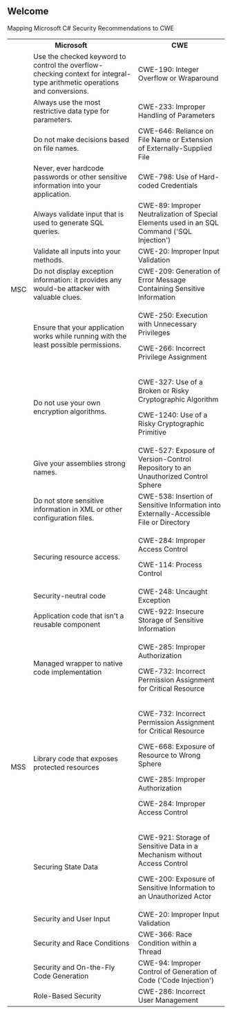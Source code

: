 ## Welcome

Mapping Microsoft C# Security Recommendations to CWE

<table>
	<tr>
	    <th colspan="2">Microsoft</th>
	    <th>CWE</th>  
	</tr >
	<tr >
	    <td rowspan="11">MSC</td>
	    <td>Use the checked keyword to control the overflow-checking context for integral-type arithmetic operations and conversions.</td>
	    <td>CWE-190: Integer Overflow or Wraparound</td>
	</tr>
	<tr>
	    <td>Always use the most restrictive data type for parameters.</td>
	    <td>CWE-233: Improper Handling of Parameters</td>
	</tr>
	<tr>
	    <td>Do not make decisions based on file names.</td>
	    <td>CWE-646: Reliance on File Name or Extension of Externally-Supplied File</td>
	</tr>
	<tr>
	    <td>Never, ever hardcode passwords or other sensitive information into your application.</td>
	    <td>CWE-798: Use of Hard-coded Credentials</td>
	</tr>
	<tr><td>Always validate input that is used to generate SQL queries.</td>
	    <td>CWE-89: Improper Neutralization of Special Elements used in an SQL Command ('SQL Injection')</td>
	</tr>
	<tr>
	    <td>Validate all inputs into your methods.</td>
	    <td>CWE-20: Improper Input Validation</td>
	</tr>
	<tr>
	    <td>Do not display exception information: it provides any would-be attacker with valuable clues.</td>
	    <td>CWE-209: Generation of Error Message Containing Sensitive Information</td>
	</tr>
	<tr>
	    <td>Ensure that your application works while running with the least possible permissions.</td>
	    <td>
        <p>CWE-250: Execution with Unnecessary Privileges</p>
        <p>CWE-266: Incorrect Privilege Assignment</p>
      </td>
	</tr>
	<tr>
	    <td >Do not use your own encryption algorithms.</td>
	    <td>
        <p>CWE-327: Use of a Broken or Risky Cryptographic Algorithm</p>
        <p>CWE-1240: Use of a Risky Cryptographic Primitive</p>
      </td>
	</tr>
  <tr>
	    <td>Give your assemblies strong names.</td>
	    <td>CWE-527: Exposure of Version-Control Repository to an Unauthorized Control Sphere</td>
	</tr>
  <tr>
	    <td>Do not store sensitive information in XML or other configuration files.</td>
	    <td>CWE-538: Insertion of Sensitive Information into Externally-Accessible File or Directory</td>
	</tr>
	<tr >
	    <td rowspan="10">MSS</td>
	    <td>Securing resource access.</td>
	    <td>
        <p>CWE-284: Improper Access Control</p>
        <p>CWE-114: Process Control</p>
      </td>
	</tr>
	<tr>
	    <td>Security-neutral code</td>
	    <td>CWE-248: Uncaught Exception</td>
	</tr>
	<tr>
	    <td>Application code that isn't a reusable component</td>
	    <td>CWE-922: Insecure Storage of Sensitive Information</td>
	</tr>
	<tr><td>Managed wrapper to native code implementation</td>
	    <td>
        <p>CWE-285: Improper Authorization</p>
        <p>CWE-732: Incorrect Permission Assignment for Critical Resource</p>
      </td>
	</tr>
	<tr>
	    <td>Library code that exposes protected resources</td>
	    <td>
        <p>CWE-732: Incorrect Permission Assignment for Critical Resource</p>
        <p>CWE-668: Exposure of Resource to Wrong Sphere</p>
        <p>CWE-285: Improper Authorization</p>
        <p>CWE-284: Improper Access Control</p>
      </td>
	</tr>
	<tr>
	    <td>Securing State Data</td>
	    <td>
        <p>CWE-921: Storage of Sensitive Data in a Mechanism without Access Control</p>
        <p>CWE-200: Exposure of Sensitive Information to an Unauthorized Actor</p>
      </td>
	</tr>
	<tr>
	    <td>Security and User Input</td>
	    <td>CWE-20: Improper Input Validation</td>
	</tr>
	<tr>
	    <td >Security and Race Conditions</td>
	    <td>CWE-366: Race Condition within a Thread</td>
	</tr>
  <tr>
	    <td >Security and On-the-Fly Code Generation</td>
	    <td>CWE-94: Improper Control of Generation of Code ('Code Injection')</td>
	</tr>
  <tr>
	    <td >Role-Based Security</td>
	    <td>CWE-286: Incorrect User Management</td>
	</tr>
</table>
